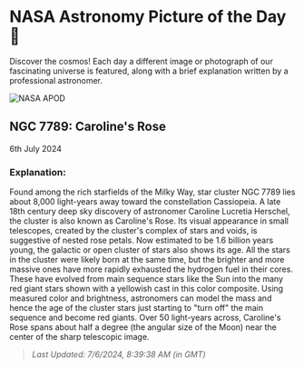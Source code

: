 
  # NASA Astronomy Picture of the Day 🌌

  Discover the cosmos! Each day a different image or photograph of our fascinating universe is featured, along with a brief explanation written by a professional astronomer.

![NASA APOD](https://apod.nasa.gov/apod/image/2407/NGC7789_difusco2048.jpg)

## NGC 7789: Caroline's Rose

6th July 2024

### Explanation: 

Found among the rich starfields of the Milky Way, star cluster NGC 7789 lies about 8,000 light-years away toward the constellation Cassiopeia. A late 18th century deep sky discovery of astronomer Caroline Lucretia Herschel, the cluster is also known as Caroline's Rose. Its visual appearance in small telescopes, created by the cluster's complex of stars and voids, is suggestive of nested rose petals. Now estimated to be 1.6 billion years young, the galactic or open cluster of stars also shows its age. All the stars in the cluster were likely born at the same time, but the brighter and more massive ones have more rapidly exhausted the hydrogen fuel in their cores. These have evolved from main sequence stars like the Sun into the many red giant stars shown with a yellowish cast in this color composite. Using measured color and brightness, astronomers can model the mass and hence the age of the cluster stars just starting to "turn off" the main sequence and become red giants. Over 50 light-years across, Caroline's Rose spans about half a degree (the angular size of the Moon) near the center of the sharp telescopic image.

> _Last Updated: 7/6/2024, 8:39:38 AM (in GMT)_
